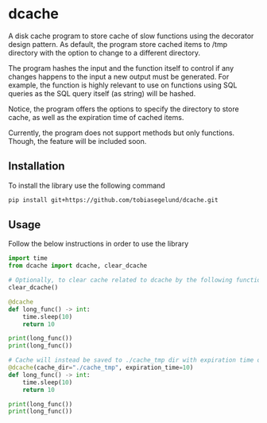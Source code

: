 # dcache
A disk cache program to store cache of slow functions using the decorator design pattern. As default, the program store cached items to /tmp directory with the option to change to a different directory.

The program hashes the input and the function itself to control if any changes happens to the input a new output must be generated. For example, the function is highly relevant to use on functions using SQL queries as the SQL query itself (as string) will be hashed.

Notice, the program offers the options to specify the directory to store cache, as well as the expiration time of cached items.

Currently, the program does not support methods but only functions. Though, the feature will be included soon.

## Installation
To install the library use the following command

```bash
pip install git+https://github.com/tobiasegelund/dcache.git
```

## Usage
Follow the below instructions in order to use the library

```python
import time
from dcache import dcache, clear_dcache

# Optionally, to clear cache related to dcache by the following function
clear_dcache()

@dcache
def long_func() -> int:
    time.sleep(10)
    return 10

print(long_func())
print(long_func())

# Cache will instead be saved to ./cache_tmp dir with expiration time on 10 minutes
@dcache(cache_dir="./cache_tmp", expiration_time=10)
def long_func() -> int:
    time.sleep(10)
    return 10

print(long_func())
print(long_func())
```
